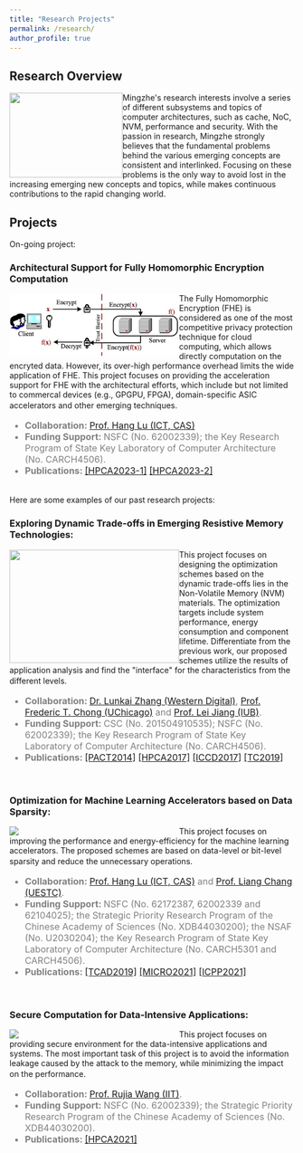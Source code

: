 ```yaml
---
title: "Research Projects"
permalink: /research/
author_profile: true
---
```


## Research Overview

<div>
	<img src="https://mingzhe-zhang.github.io/images/fft.jpeg" width="200" height="150" align="left">
	<span>
		Mingzhe's research interests involve a series of different subsystems and topics of computer architectures, such as cache, NoC, NVM, performance and security. With the passion in research, Mingzhe strongly believes that the fundamental problems behind the various emerging concepts are consistent and interlinked. Focusing on these problems is the only way to avoid lost in the increasing emerging new concepts and topics, while makes continuous contributions to the rapid changing world.
	</span>
</div>


## Projects

On-going project:<br>

<div>
	<h3>Architectural Support for Fully Homomorphic Encryption Computation</h3>
	<img src="../images/FHE-concept.jpg" width="300" align="left">
	<span>
		The Fully Homomorphic Encryption (FHE) is considered as one of the most competitive privacy protection technique for cloud computing, which allows directly computation on the encryted data. However, its over-high performance overhead limits the wide application of FHE. This project focuses on providing the acceleration support for FHE with the architectural efforts, which include but not limited to commercal devices (e.g., GPGPU, FPGA), domain-specific ASIC accelerators and other emerging techniques.
		<font size="3" color="gray">
			<ul>
				<li><b>Collaboration: </b><a href="https://luhang-ccl.github.io/">Prof. Hang Lu (ICT, CAS)</a></li>
				<li><b>Funding Support: </b>NSFC (No. 62002339); the Key Research Program of State Key Laboratory of Computer Architecture (No. CARCH4506).</li>
				<li><b>Publications: </b>
				<a href="../publications/HPCA2023-1">[HPCA2023-1]</a> 
				<a href="../publications/HPCA2023-2">[HPCA2023-2]</a></li>
			</ul>
		</font> 
	</span>
</div>

<br>Here are some examples of our past research projects:

<div>
	<h3>Exploring Dynamic Trade-offs in Emerging Resistive Memory Technologies:</h3>
	<img src="https://mingzhe-zhang.github.io/images/drift.jpg" width="300" height="200" align="left">
	<span>
			This project focuses on designing the optimization schemes based on the dynamic trade-offs lies in the Non-Volatile Memory (NVM) materials. The optimization targets include system performance, energy consumption and component lifetime. Differentiate from the previous work, our proposed schemes utilize the results of application analysis and find the "interface" for the characteristics from the different levels. 
			<font size="3" color="gray">
				<ul>
					<li><b>Collaboration: </b> <a href="https://www.linkedin.com/in/lunkai-zhang/">Dr. Lunkai Zhang (Western Digital)</a>, <a href="http://people.cs.uchicago.edu/~ftchong/">Prof. Frederic T. Chong (UChicago)</a> and <a href="https://jiang60.pages.iu.edu/">Prof. Lei Jiang (IUB)</a>.</li>
					<li><b>Funding Support: </b>CSC (No. 201504910535); NSFC (No. 62002339); the Key Research Program of State Key Laboratory of Computer Architecture (No. CARCH4506).</li>
					<li><b>Publications: </b>
					<a href="../publications/PACT2014">[PACT2014]</a>
					<a href="../publications/HPCA2017">[HPCA2017]</a>
					<a href="../publications/ICCD2017">[ICCD2017]</a>
					<a href="../publications/TC2019">[TC2019]</a></li>
				</ul>
			</font>
	</span>
</div>
<br>
<div>
	<h3>Optimization for Machine Learning Accelerators based on Data Sparsity:</h3>
	<img src="https://mingzhe-zhang.github.io/images/bitlet.png" width="300" align="left">
	<span>
			This project focuses on improving the performance and energy-efficiency for the machine learning accelerators. The proposed schemes are based on data-level or bit-level sparsity and reduce the unnecessary operations. 
			<font size="3" color="gray">
				<ul>
					<li><b>Collaboration: </b> <a href="https://luhang-ccl.github.io/">Prof. Hang Lu (ICT, CAS)</a> and <a href="https://faculty.uestc.edu.cn/changliang/en/index/366304/list/index.htm">Prof. Liang Chang (UESTC)</a>.</li>
					<li><b>Funding Support: </b>NSFC (No. 62172387, 62002339 and 62104025); the Strategic Priority Research Program of the Chinese Academy of Sciences (No. XDB44030200); the NSAF (No. U2030204); the Key Research Program of State Key Laboratory of Computer Architecture (No. CARCH5301 and CARCH4506).</li>
					<li><b>Publications: </b>
					<a href="../publications/TCAD2019">[TCAD2019]</a>
					<a href="../publications/MICRO2021">[MICRO2021]</a>
					<a href="../publications/ICPP2021">[ICPP2021]</a></li>
				</ul>
			</font>
	</span>
</div>
<br>
<div>
	<h3>Secure Computation for Data-Intensive Applications:</h3>
	<img src="https://mingzhe-zhang.github.io/images/string-oram.png" width="300" align="left">
	<span>
			This project focuses on providing secure environment for the data-intensive applications and systems. The most important task of this project is to avoid the information leakage caused by the attack to the memory, while minimizing the impact on the performance. 
			<font size="3" color="gray">
				<ul>
					<li><b>Collaboration: </b> <a href="https://rujiawang.github.io/">Prof. Rujia Wang (IIT)</a>.</li>
					<li><b>Funding Support: </b>NSFC (No. 62002339); the Strategic Priority Research Program of the Chinese Academy of Sciences (No. XDB44030200).</li>
					<li><b>Publications: </b>
					<a href="../publications/HPCA2021">[HPCA2021]</a></li>
				</ul>
			</font>
	</span>
</div>







